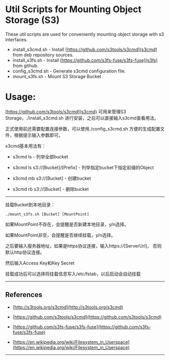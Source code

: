Util Scripts for Mounting Object Storage (S3)
===================

These util scripts are used for conveniently mounting object storage with s3 interfaces.

* install_s3cmd.sh 		-	Install [https://github.com/s3tools/s3cmd](s3cmd) from deb repository sources.
* install_s3fs.sh 		- 	Install [https://github.com/s3fs-fuse/s3fs-fuse](s3fs) from github.
* config_s3cmd.sh 		-	Generate s3cmd configuration file.
* mount_s3fs.sh 		-	Mount S3 Storage Bucket


# Usage:


[https://github.com/s3tools/s3cmd](s3cmd) 可用来管理S3 Storage，./install_s3cmd.sh 进行安装，之后可以直接输入s3cmd查看用法。

正式使用前还需要配置连接参数，可以使用./config_s3cmd.sh 方便的生成配置文件，根据提示输入参数即可。

s3cmd基本用法有：
	
*	s3cmd ls 						-	列举全部bucket

*	s3cmd ls s3://[Bucket]/[Prefix]	-	列举指定bucket下指定前缀的Object

*	s3cmd mb s3://[Bucket]			-	创建bucket

*	s3cmd rb s3://[Bucket]			-	删除bucket


--------------------------------------------------------------------------------------------------------------

挂载Bucket到本地目录：

	./mount_s3fs.sh [Bucket] [MountPoint]	

如果MountPoint不存在，会提醒是否新建本地目录，y/n选择。

如果MountPoint非空，会提醒是否继续挂载，y/n选择。

之后要输入服务器地址，如果是https协议连接，输入https://[ServerUrl]，
否则默认http协议连接。

然后输入Access Key和Key Secret

挂载成功后可以选择将挂载信息写入/etc/fstab，以后启动会自动挂载

--------------------------------------------------------------------------------------------------------------


## References

* [http://s3tools.org/s3cmd](http://s3tools.org/s3cmd)

* [https://github.com/s3tools/s3cmd](https://github.com/s3tools/s3cmd)

* [https://github.com/s3fs-fuse/s3fs-fuse](https://github.com/s3fs-fuse/s3fs-fuse)

* [https://en.wikipedia.org/wiki/Filesystem_in_Userspace](https://en.wikipedia.org/wiki/Filesystem_in_Userspace)


--------------------------------------------------------------------------------------------------------------------------------------